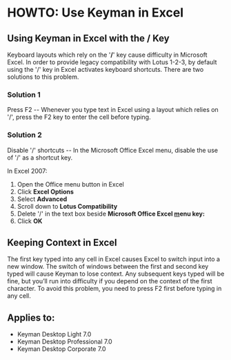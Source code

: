# HOWTO: Use Keyman in Excel

<h2>Using Keyman in Excel with the <b>/</b> Key</h2>
<p>Keyboard layouts which rely on the '<b>/</b>' key cause difficulty in Microsoft Excel. In order to provide legacy compatibility with Lotus 1-2-3, by default using the '/' key in Excel activates keyboard shortcuts. There are two solutions to this problem.</p>

<h3>Solution 1</h3>
<p>Press F2 -- Whenever you type text in Excel using a layout which relies on '/', press the F2 key to enter the cell before typing.</p>

<h3>Solution 2</h3>
<p> Disable '/' shortcuts -- In the Microsoft Office Excel menu, disable the use of '/' as a shortcut key.</p>
<p>In Excel 2007:</p> 
 <ol>
  <li>Open the Office menu button in Excel</li>
  <li>Click <b>Excel Options</b></li>
  <li>Select <b>Advanced</b></li>
  <li>Scroll down to <b>Lotus Compatibility</b></li>
  <li>Delete '/' in the text box beside <b>Microsoft Office Excel <u>m</u>enu key:</b></li>
  <li>Click <b>OK</b></li>
 </ol>

<h2>Keeping Context in Excel</h2>
<p>The first key typed into any cell in Excel causes Excel to switch input into a new window. The switch of windows between the first and second key typed will cause Keyman to lose context. Any subsequent keys typed will be fine, but you’ll run into difficulty if you depend on the context of the first character. To avoid this problem, you need to press F2 first before typing in any cell.</p>

## Applies to:
 * Keyman Desktop Light 7.0
 * Keyman Desktop Professional 7.0
 * Keyman Desktop Corporate 7.0
